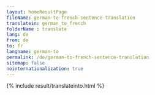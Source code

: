 ```yaml
---
layout: homeResultPage
fileName: german-to-french-sentence-translation
translatein: german_to_french
folderName : translate
lang: de
from: de
to: fr
langname: german-to
permalink: /de/german-to-french-sentence-translation
sitemap: false
nointernationalization: true
---
```

{% include result/translateinto.html %}

<script src="/js/result/translation.js" data-foldername="{{page.folderName}}" data-lang="{{page.lang}}"></script>

